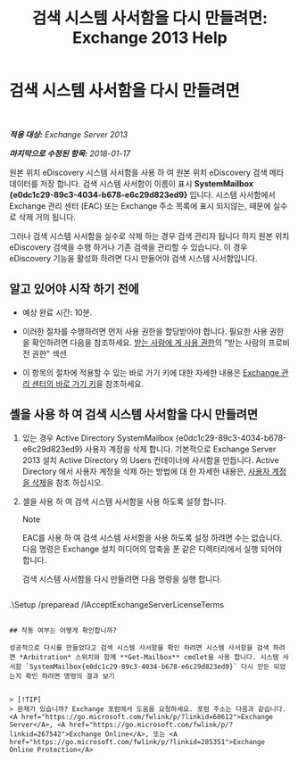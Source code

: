 ﻿---
title: '검색 시스템 사서함을 다시 만들려면: Exchange 2013 Help'
TOCTitle: 검색 시스템 사서함을 다시 만들려면
ms:assetid: 5ae8426b-5661-4ecb-99c4-cdd342107fb1
ms:mtpsurl: https://technet.microsoft.com/ko-kr/library/Gg588318(v=EXCHG.150)
ms:contentKeyID: 50483191
ms.date: 05/22/2018
mtps_version: v=EXCHG.150
ms.translationtype: MT
---

# 검색 시스템 사서함을 다시 만들려면

 

_**적용 대상:** Exchange Server 2013_

_**마지막으로 수정된 항목:** 2018-01-17_

원본 위치 eDiscovery 시스템 사서함을 사용 하 여 원본 위치 eDiscovery 검색 메타 데이터를 저장 합니다. 검색 시스템 사서함이 이름이 표시 **SystemMailbox {e0dc1c29-89c3-4034-b678-e6c29d823ed9}** 입니다. 시스템 사서함에서 Exchange 관리 센터 (EAC) 또는 Exchange 주소 목록에 표시 되지않는, 때문에 실수로 삭제 거의 됩니다.

그러나 검색 시스템 사서함을 실수로 삭제 하는 경우 검색 관리자 됩니다 하지 원본 위치 eDiscovery 검색을 수행 하거나 기존 검색을 관리할 수 있습니다. 이 경우 eDiscovery 기능을 활성화 하려면 다시 만들어야 검색 시스템 사서함입니다.

## 알고 있어야 시작 하기 전에

  - 예상 완료 시간: 10분.

  - 이러한 절차를 수행하려면 먼저 사용 권한을 할당받아야 합니다. 필요한 사용 권한을 확인하려면 다음을 참조하세요. [받는 사람에 게 사용 권한](recipients-permissions-exchange-2013-help.md)의 "받는 사람의 프로비전 권한" 섹션

  - 이 항목의 절차에 적용할 수 있는 바로 가기 키에 대한 자세한 내용은 [Exchange 관리 센터의 바로 가기 키](keyboard-shortcuts-in-the-exchange-admin-center-exchange-online-protection-help.md)을 참조하세요.

## 셸을 사용 하 여 검색 시스템 사서함을 다시 만들려면

1.  있는 경우 Active Directory SystemMailbox {e0dc1c29-89c3-4034-b678-e6c29d823ed9} 사용자 계정을 삭제 합니다. 기본적으로 Exchange Server 2013 설치 Active Directory 의 Users 컨테이너에 사서함을 만듭니다. Active Directory 에서 사용자 계정을 삭제 하는 방법에 대 한 자세한 내용은, [사용자 계정을 삭제](https://go.microsoft.com/fwlink/p/?linkid=215850)을 참조 하십시오.

2.  셸을 사용 하 여 검색 시스템 사서함을 사용 하도록 설정 합니다.
    

    > [!NOTE]
    > EAC를 사용 하 여 검색 시스템 사서함을 사용 하도록 설정 하려면 수는 없습니다.<BR>다음 명령은 Exchange 설치 미디어의 압축을 푼 같은 디렉터리에서 실행 되어야 합니다.

    
    검색 시스템 사서함을 다시 만들려면 다음 명령을 실행 합니다.
    
    ```powershell
.\Setup /preparead /IAcceptExchangeServerLicenseTerms
```

## 작동 여부는 어떻게 확인합니까?

성공적으로 다시를 만들었다고 검색 시스템 사서함을 확인 하려면 시스템 사서함을 검색 하려면 *Arbitration* 스위치와 함께 **Get-Mailbox** cmdlet을 사용 합니다. 시스템 사서함 `SystemMailbox{e0dc1c29-89c3-4034-b678-e6c29d823ed9}` 다시 만든 되었는지 확인 하려면 명령의 결과 보기


> [!TIP]
> 문제가 있습니까? Exchange 포럼에서 도움을 요청하세요. 포럼 주소는 다음과 같습니다. <A href="https://go.microsoft.com/fwlink/p/?linkid=60612">Exchange Server</A>, <A href="https://go.microsoft.com/fwlink/p/?linkid=267542">Exchange Online</A>, 또는 <A href="https://go.microsoft.com/fwlink/p/?linkid=285351">Exchange Online Protection</A>


